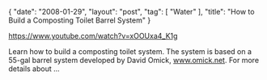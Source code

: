 {
   "date": "2008-01-29",
   "layout": "post",
   "tag": [
      "Water"
   ],
   "title": "How to Build a Composting Toilet Barrel System"
}

https://www.youtube.com/watch?v=xOOUxa4_K1g  

Learn how to build a composting toilet system. The system is based on a 55-gal barrel system developed by David Omick, www.omick.net. For more details about ...